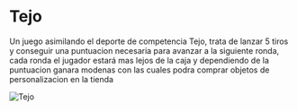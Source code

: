 # Tejo
Un juego asimilando el deporte de competencia Tejo, trata de lanzar 5 tiros y conseguir una puntuacion necesaria para avanzar a la siguiente ronda, cada ronda el jugador estará mas lejos de la caja y dependiendo de la puntuacion ganara modenas con las cuales podra comprar objetos de personalizacion en la tienda

![Tejo](https://user-images.githubusercontent.com/87407756/125843907-5c4f3da8-8944-4ca5-bcbe-da9126e173e8.png)
